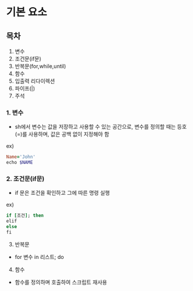 # 기본 요소

## 목차
1. 변수
2. 조건문(if문)
3. 반복문(for,while,until)
4. 함수
5. 입출력 리다이렉션
6. 파이프(|)
7. 주석


### 1. 변수
- sh에서 변수는 값을 저장하고 사용할 수 있는 공간으로, 변수를 정의할 때는 등호(=)를 사용하며, 값은 공백 없이 지정해야 함

ex)
``` ruby
Name='John'
echo $NAME
```

### 2. 조건문(if문)
- if 문은 조건을 확인하고 그에 따른 명령 실행


ex)
``` ruby
if [조건]; then
elif
else
fi
```

3. 반복문
- for 변수 in 리스트; do

4. 함수
- 함수를 정의하며 호출하여 스크립트 재사용
